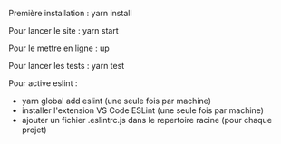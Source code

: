 Première installation : yarn install

Pour lancer le site : yarn start

Pour le mettre en ligne : up

Pour lancer les tests : yarn test

Pour active eslint :
- yarn global add eslint (une seule fois par machine)
- installer l'extension VS Code ESLint (une seule fois par machine)
- ajouter un fichier .eslintrc.js dans le repertoire racine (pour chaque projet)